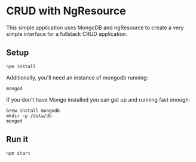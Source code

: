 # CRUD with NgResource

This simple application uses MongoDB and ngResource to create a very simple interface for a fullstack CRUD application. 

## Setup

```
npm install
```

Additionally, you'll need an instance of mongodb running:

```
mongod
```

If you don't have Mongo installed you can get up and running fast enough:

```
brew install mongodb
mkdir -p /data/db
mongod
```

## Run it

```
npm start
```